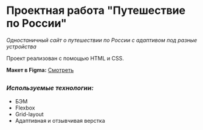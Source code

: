 # Проектная работа "Путешествие по России"

_Одностаничный сайт о путешествии по России с адаптивом под разные устройства_

Проект реализован с помощью HTML и CSS.

**Макет в Figma:**
[Смотреть](https://www.figma.com/file/5S2WSbEFL6awjVWJ0NWL8Q/Sprint-3_-Russia-_-desktop-%2B-mobile?node-id=28503%3A0&t=LLUQvdE7JRzjZQPR-0 "Figma")

##

### **_Используемые технологии:_**

- БЭМ
- Flexbox
- Grid-layout
- Адаптивная и отзывчивая верстка
